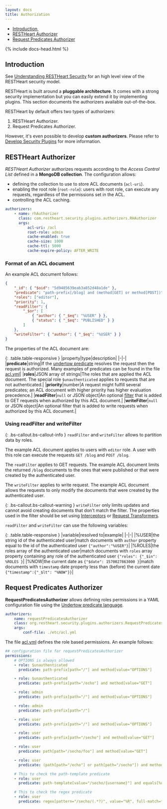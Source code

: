 ```yaml
---
layout: docs
title: Authorization
---
```


<div markdown="1" class="d-none d-xl-block col-xl-2 order-last bd-toc">

-   [Introduction ](#introduction)
-   [RESTHeart Authorizer](#restheart-authorizer)
-   [Request Predicates Authorizer](#request-predicates-authorizer)

</div>
<div markdown="1" class="col-12 col-md-9 col-xl-8 py-md-3 bd-content">

{% include docs-head.html %}

## Introduction

See [Understanding RESTHeart Security](/docs/security/overview#understanding-restheart-security) for an high level view of the RESTHeart security model.

RESTHeart is built around a **pluggable architecture**. It comes with a strong security implementation but you can easily extend it by implementing plugins. This section documents the authorizers available out-of-the-box.

RESTHeart by default offers two types of authorizers:

1. RESTHeart Authorizer.
1. Request Predicates Authorizer.

However, it's even possible to develop **custom authorizers**. Please refer to [Develop Security Plugins](/docs/develop/security-plugins) for more information.

## RESTHeart Authorizer

_RESTHeart Authorizer_ authorizes requests according to the _Access Control List_ defined in a **MongoDB collection**.
The configuration allows:

-   defining the collection to use to store ACL documents (`acl-uri`).
-   enabling the root role (`root-role`): users with root role, can execute any requests, regardless of the permissions set in the ACL.
-   controlling the ACL caching.

```yml
authorizers:
    - name: rhAuthorizer
      class: com.restheart.security.plugins.authorizers.RHAuthorizer
      args:
          acl-uri: /acl
          root-role: admin
          cache-enabled: true
          cache-size: 1000
          cache-ttl: 5000
          cache-expire-policy: AFTER_WRITE
```

### Format of an ACL document

An example ACL document follows:

```json
{
    "_id": { "$oid": "5d9485639eab3a852d48a1de" },
    "predicate": "path-prefix[/blog] and (method[GET] or method[POST])",
    "roles": ["editor"],
    "priority": 1,
    "readFilter": {
        "_$or": [
            { "author": { "_$eq": "%USER" } },
            { "status": { "_$eq": "PUBLISHED" } }
        ]
    },
    "writeFilter": { "author": { "_$eq": "%USER" } }
}
```

The properties of the ACL document are:

{: .table.table-responsive }
|property|type|description|
|-|-|
|**predicate**|string|If the [undertow predicate](http://undertow.io/undertow-docs/undertow-docs-2.0.0/index.html#textual-representation) resolves the request then the request is authorized. Many examples of predicates can be found in the file [acl.yml](https://github.com/SoftInstigate/restheart/blob/master/core/etc/acl.yml)|
|**roles**|JSON array of strings|The roles that are applied the ACL document. The special role `$unauthenticated` applies to requests that are not authenticated.|
|**priority**|number|A request might fulfill several predicates; an ACL document with higher priority has higher evaluation precedence.|
|**readFilter**|`null` or JSON object|An optional [filter](/docs/read-docs/#filtering) that is added to GET requests when authorized by this ACL document.|
|**writeFilter**|`null` or JSON object|An optional filter that is added to write requests when authorized by this ACL document.|

### Using readFilter and writeFilter

{: .bs-callout.bs-callout-info }
`readFilter` and `writeFilter` allows to partition data by roles.

The example ACL document applies to users with `editor` role. A user with this role can execute the requests `GET /blog` and `POST /blog`.

The `readFilter` applies to GET requests. The example ACL document limits the returned `/blog` documents to the ones that were published or that were created by the authenticated user.

The `writeFilter` applies to write request. The example ACL document allows the requests to only modify the documents that were created by the authenticated user.

{: .bs-callout.bs-callout-warning }
`writeFilter` only limits updates and cannot avoid creating documents that don't match the filter. The properties used in the filter should be set using [Interceptors](/docs/develop/security-plugins/#interceptors) or [Request Transformers](/docs/develop/core-plugins/#transformers).

`readFilter` and `writeFilter` can use the following variables:

{: .table.table-responsive }
|variable|resolved to|example|
|-|-|
|%USER|the string id of the authenticated user|match documents with `author` property equal to the id of the authenticated user `{"author":"%USER"}`|
|%ROLES|the roles array of the authenticated user|match documents with `roles` array property containing any role of the authenticated user `{"roles": {"_$in": %ROLES }`|
|%NOW|the current date as `{"$date": 1570027863000 }`|match documents with `timestamp` date property less than (before) the current date `{"timestamp":{"_$lt": "%NOW"}}`|

## Request Predicates Authorizer

**RequestPredicatesAuthorizer** allows defining roles permissions in a YAML configuration file using the [Undertow predicate language](http://undertow.io/undertow-docs/undertow-docs-2.0.0/index.html#textual-representation).

```yml
authorizers:
    name: requestPredicatesAuthorizer
    class: org.restheart.security.plugins.authorizers.RequestPredicatesAuthorizer
    args:
        conf-file: ./etc/acl.yml
```

The file [acl.yml](https://github.com/SoftInstigate/restheart/blob/master/core/etc/acl.yml) defines the role based permissions. An example follows:

```yml
## configuration file for requestPredicatesAuthorizer
permissions:
    # OPTIONS is always allowed
    - role: $unauthenticated
      predicate: path-prefix[path="/"] and method[value="OPTIONS"]

    - role: $unauthenticated
      predicate: path-prefix[path="/echo"] and method[value="GET"]

    - role: admin
      predicate: path-prefix[path="/"] and method[value="OPTIONS"]

    - role: admin
      predicate: path-prefix[path="/"]

    - role: user
      predicate: path-prefix[path="/"] and method[value="OPTIONS"]

    - role: user
      predicate: path-prefix[path="/secho"] and method[value="GET"]

    - role: user
      predicate: path[path="/secho/foo"] and method[value="GET"]

    - role: user
      predicate: (path[path="/echo"] or path[path="/secho"]) and method[value="PUT"]

    # This to check the path-template predicate
    - role: user
      predicate: path-template[value="/secho/{username}"] and equals[%u, "${username}"]

    # This to check the regex predicate
    - role: user
      predicate: regex[pattern="/secho/(.*?)", value="%R", full-match=true] and equals[%u, "${1}"]
```
